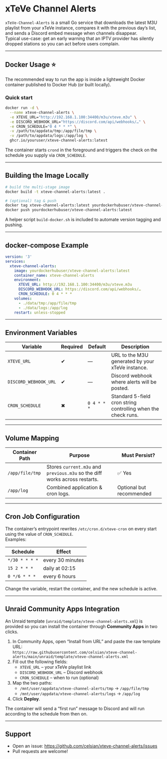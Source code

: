 # xTeVe Channel Alerts

`xTeVe-Channel-Alerts` is a small Go service that downloads the latest M3U
playlist from your xTeVe instance, compares it with the previous day’s list,
and sends a Discord embed message when channels disappear.  
Typical use-case: get an early warning that an IPTV provider has silently
dropped stations so you can act before users complain.

---

## Docker Usage ⭐️

The recommended way to run the app is inside a lightweight Docker container
published to Docker Hub (or built locally).

### Quick start

```bash
docker run -d \
  --name xteve-channel-alerts \
  -e XTEVE_URL="http://192.168.1.100:34400/m3u/xteve.m3u" \
  -e DISCORD_WEBHOOK_URL="https://discord.com/api/webhooks/…" \
  -e CRON_SCHEDULE="0 4 * * *" \
  -v /path/to/appdata/tmp:/app/file/tmp \
  -v /path/to/appdata/logs:/app/log \
  ghcr.io/youruser/xteve-channel-alerts:latest
```

The container starts `crond` in the foreground and triggers the check on the
schedule you supply via `CRON_SCHEDULE`.

---

## Building the Image Locally

```bash
# build the multi-stage image
docker build -t xteve-channel-alerts:latest .

# (optional) tag & push
docker tag xteve-channel-alerts:latest yourdockerhubuser/xteve-channel-alerts:latest
docker push yourdockerhubuser/xteve-channel-alerts:latest
```

A helper script `build-docker.sh` is included to automate version tagging and
pushing.

---

## docker-compose Example

```yaml
version: '3'
services:
  xteve-channel-alerts:
    image: yourdockerhubuser/xteve-channel-alerts:latest
    container_name: xteve-channel-alerts
    environment:
      XTEVE_URL: http://192.168.1.100:34400/m3u/xteve.m3u
      DISCORD_WEBHOOK_URL: https://discord.com/api/webhooks/…
      CRON_SCHEDULE: 0 4 * * *
    volumes:
      - ./data/tmp:/app/file/tmp
      - ./data/logs:/app/log
    restart: unless-stopped
```

---

## Environment Variables

| Variable | Required | Default | Description |
|----------|----------|---------|-------------|
| `XTEVE_URL` | ✔ | — | URL to the M3U generated by your xTeVe instance. |
| `DISCORD_WEBHOOK_URL` | ✔ | — | Discord webhook where alerts will be posted. |
| `CRON_SCHEDULE` | ✖ | `0 4 * * *` | Standard 5-field cron string controlling when the check runs. |

---

## Volume Mapping

| Container Path | Purpose | Must Persist? |
|----------------|---------|---------------|
| `/app/file/tmp` | Stores `current.m3u` and `previous.m3u` so the diff works across restarts. | ✅ Yes |
| `/app/log` | Combined application & cron logs. | Optional but recommended |

---

## Cron Job Configuration

The container’s entrypoint rewrites `/etc/cron.d/xteve-cron` on every start
using the value of `CRON_SCHEDULE`.  
Examples:

| Schedule | Effect |
|----------|--------|
| `*/30 * * * *` | every 30 minutes |
| `15 2 * * *` | daily at 02:15 |
| `0 */6 * * *` | every 6 hours |

Change the variable, restart the container, and the new schedule is active.

---

## Unraid Community Apps Integration

An Unraid template (`unraid/template/xteve-channel-alerts.xml`) is provided so
you can install the container through **Community Apps** in two clicks.

1. In Community Apps, open “Install from URL” and paste the raw template URL:  
   `https://raw.githubusercontent.com/celsian/xteve-channel-alerts/main/unraid/template/xteve-channel-alerts.xml`
2. Fill out the following fields:
   * `XTEVE_URL` – your xTeVe playlist link  
   * `DISCORD_WEBHOOK_URL` – Discord webhook
   * `CRON_SCHEDULE` – when to run (optional)
3. Map the two paths:
   * `/mnt/user/appdata/xteve-channel-alerts/tmp` → `/app/file/tmp`
   * `/mnt/user/appdata/xteve-channel-alerts/logs` → `/app/log`
4. Click **Deploy**.

The container will send a “first run” message to Discord and will run
according to the schedule from then on.

---

## Support

* Open an issue: <https://github.com/celsian/xteve-channel-alerts/issues>
* Pull requests are welcome!
